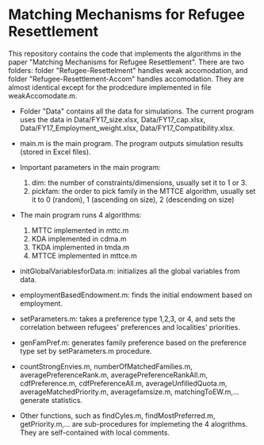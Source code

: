 # Matching Mechanisms for Refugee Resettlement

This repository contains the code that implements the algorithms in the paper "Matching Mechanisms for Refugee Resettlement". 
There are two folders: folder "Refugee-Resettelment" handles weak accomodation, and folder "Refugee-Resettlement-Accom" handles accomodation. They are almost identical except for the prodcedure implemented in file weakAccomodate.m. 

  - Folder "Data" contains all the data for simulations. The current program uses the data in Data/FY17_size.xlsx, Data/FY17_cap.xlsx, Data/FY17_Employment_weight.xlsx, Data/FY17_Compatibility.xlsx. 
  
  - main.m is the main program. The program outputs simulation results (stored in Excel files).
  
  - Important parameters in the main program:
      1. dim: the number of constraints/dimensions, usually set it to 1 or 3. 
      2. pickfam: the order to pick family in the MTTCE algorithm, usually set it to 0 (random), 1 (ascending on size), 2 (descending on size)
      
  - The main program runs 4 algorithms:
      1. MTTC implemented in mttc.m 
      2. KDA implemented in cdma.m 
      3. TKDA implemented in tmda.m
      4. MTTCE implemented in mttce.m
      
  - initGlobalVariablesforData.m: initializes all the global variables from data. 
  
  - employmentBasedEndowment.m: finds the initial endowment based on employment.
  
  - setParameters.m: takes a preference type 1,2,3, or 4, and sets the correlation between refugees' preferences and localities' priorities.  
  
  - genFamPref.m: generates family preference based on the preference type set by setParameters.m procedure. 
  
  - countStrongEnvies.m, numberOfMatchedFamilies.m, averagePreferenceRank.m, averagePreferenceRankAll.m, cdfPreference.m, cdfPreferenceAll.m, averageUnfilledQuota.m, 
  averageMatchedPriority.m, averagefamsize.m, matchingToEW.m,... generate statistics.
  
  - Other functions, such as findCyles.m, findMostPreferred.m, getPriority.m,... are sub-procedures for implemeting the 4 alogrithms. They are self-contained with local comments.  
  


